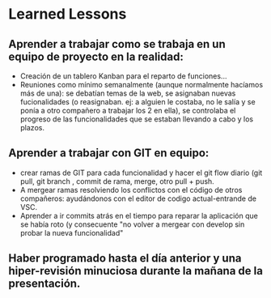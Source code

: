 # Learned Lessons

## Aprender a trabajar como se trabaja en un equipo de proyecto en la realidad:

  * Creación de un tablero Kanban para el reparto de funciones...
  * Reuniones como mínimo semanalmente (aunque normalmente hacíamos más de una): se debatían temas de la web, se asignaban nuevas fucionalidades (o reasignaban. ej: a alguien le costaba, no le salía y se ponía a otro compañero a trabajar los 2 en ella), se controlaba el progreso de las funcionalidades que se estaban llevando a cabo y los plazos.

## Aprender a trabajar con GIT en equipo:

  * crear ramas de GIT para cada funcionalidad y hacer el git flow diario (git pull, git branch <nueva rama>, commit de rama, merge, otro pull + push.
  * A mergear ramas resolviendo los conflictos con el código de otros compañeros: ayudándonos con el editor de codigo actual-entrande de VSC.
  * Aprender a ir commits atrás en el tiempo para reparar la aplicación que se había roto (y consecuente "no volver a mergear con develop sin probar la nueva funcionalidad"

## Haber programado hasta el día anterior y una hiper-revisión minuciosa durante la mañana de la presentación.
